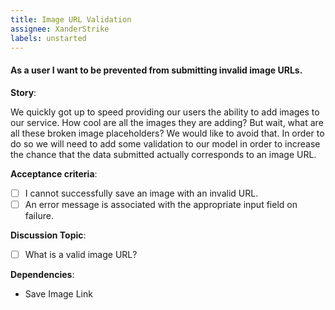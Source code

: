 ```yaml
---
title: Image URL Validation
assignee: XanderStrike
labels: unstarted
---
```


#### As a user I want to be prevented from submitting invalid image URLs.

__Story__:

We quickly got up to speed providing our users the ability to add images to our
service. How cool are all the images they are adding? But wait, what are all
these broken image placeholders? We would like to avoid that. In order to do so
we will need to add some validation to our model in order to increase the
chance that the data submitted actually corresponds to an image URL.

__Acceptance criteria__:
- [ ] I cannot successfully save an image with an invalid URL.
- [ ] An error message is associated with the appropriate input field on
  failure.

__Discussion Topic__:
- [ ] What is a valid image URL?

__Dependencies__:
- Save Image Link
